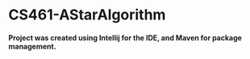 # CS461-AStarAlgorithm

#### Project was created using Intellij for the IDE, and Maven for package management.
